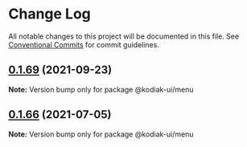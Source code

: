 # Change Log

All notable changes to this project will be documented in this file.
See [Conventional Commits](https://conventionalcommits.org) for commit guidelines.

## [0.1.69](https://github.com/skyverge/kodiak-ui/compare/@kodiak-ui/menu@0.1.68...@kodiak-ui/menu@0.1.69) (2021-09-23)

**Note:** Version bump only for package @kodiak-ui/menu





## [0.1.66](https://github.com/skyverge/kodiak-ui/compare/@kodiak-ui/menu@0.1.65...@kodiak-ui/menu@0.1.66) (2021-07-05)

**Note:** Version bump only for package @kodiak-ui/menu
